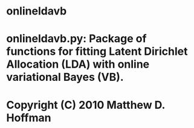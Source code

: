 # onlineldavb
# onlineldavb.py: Package of functions for fitting Latent Dirichlet Allocation (LDA) with online variational Bayes (VB).
# Copyright (C) 2010  Matthew D. Hoffman
